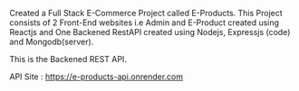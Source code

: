 Created a Full Stack E-Commerce Project called E-Products. 
This Project consists of 2 Front-End websites i.e Admin and E-Product created using Reactjs and One Backened RestAPI created using Nodejs, Expressjs (code) and Mongodb(server). 

This is the Backened REST API. 


API Site : https://e-products-api.onrender.com
